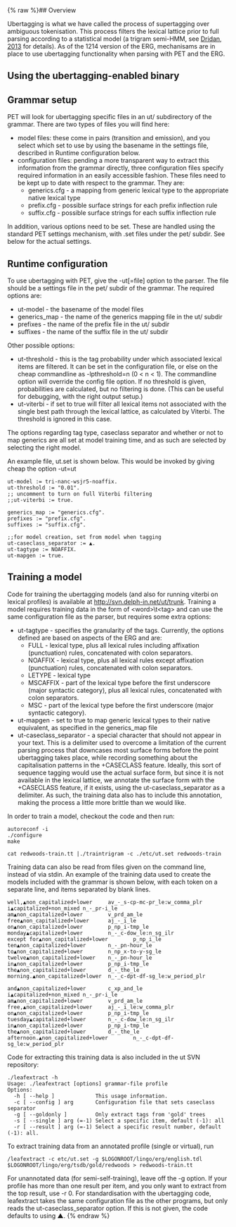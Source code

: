 {% raw %}## Overview

Ubertagging is what we have called the process of supertagging over
ambiguous tokenisation. This process filters the lexical lattice prior
to full parsing according to a statistical model (a trigram semi-HMM,
see [Dridan, 2013](http://aclweb.org/anthology/D/D13/D13-1120.pdf) for
details). As of the 1214 version of the ERG, mechanisams are in place to
use ubertagging functionality when parsing with PET and the ERG.

## Using the ubertagging-enabled binary

## Grammar setup

PET will look for ubertagging specific files in an ut/ subdirectory of
the grammar. There are two types of files you will find here:

- model files: these come in pairs (transition and emission), and you
select which set to use by using the basename in the settings file,
described in Runtime configuration below.
- configuration files: pending a more transparent way to extract this
information from the grammar directly, three configuration files
specify required information in an easily accessible fashion. These
files need to be kept up to date with respect to the grammar. They
are:
  - generics.cfg - a mapping from generic lexical type to the
appropriate native lexical type
  - prefix.cfg - possible surface strings for each prefix inflection
rule
  - suffix.cfg - possible surface strings for each suffix inflection
rule

In addition, various options need to be set. These are handled using the
standard PET settings mechanism, with .set files under the pet/ subdir.
See below for the actual settings.

## Runtime configuration

To use ubertagging with PET, give the -ut\[=file\] option to the parser.
The file should be a settings file in the pet/ subdir of the grammar.
The required options are:

- ut-model - the basename of the model files
- generics\_map - the name of the generics mapping file in the ut/
subdir
- prefixes - the name of the prefix file in the ut/ subdir
- suffixes - the name of the suffix file in the ut/ subdir

Other possible options:

- ut-threshold - this is the tag probability under which associated
lexical items are filtered. It can be set in the configuration file,
or else on the cheap commandline as -lpthreshold=n (0 &lt; n &lt;
1). The commandline option will override the config file option. If
no threshold is given, probabilities are calculated, but no
filtering is done. (This can be useful for debugging, with the right
output setup.)
- ut-viterbi - if set to true will filter all lexical items not
associated with the single best path through the lexical lattice, as
calculated by Viterbi. The threshold is ignored in this case.

The options regarding tag type, caseclass separator and whether or not
to map generics are all set at model training time, and as such are
selected by selecting the right model.

An example file, ut.set is shown below. This would be invoked by giving
cheap the option -ut=ut

    ut-model := tri-nanc-wsjr5-noaffix.
    ut-threshold := "0.01".
    ;; uncomment to turn on full Viterbi filtering
    ;;ut-viterbi := true.
    
    generics_map := "generics.cfg".
    prefixes := "prefix.cfg".
    suffixes := "suffix.cfg".
    
    ;;for model creation, set from model when tagging
    ut-caseclass_separator := ▲.
    ut-tagtype := NOAFFIX.
    ut-mapgen := true.

## Training a model

Code for training the ubertagging models (and also for running viterbi
on lexical profiles) is available at <http://svn.delph-in.net/ut/trunk>.
Training a model requires training data in the form of
&lt;word&gt;\\t&lt;tag&gt; and can use the same configuration file as
the parser, but requires some extra options:

- ut-tagtype - specifies the granularity of the tags. Currently, the
options defined are based on aspects of the ERG and are:
  - FULL - lexical type, plus all lexical rules including affixation
(punctuation) rules, concatenated with colon separators.
  - NOAFFIX - lexical type, plus all lexical rules except affixation
(punctuation) rules, concatenated with colon separators.
  - LETYPE - lexical type
  - MSCAFFIX - part of the lexical type before the first underscore
(major syntactic category), plus all lexical rules, concatenated
with colon separators.
  - MSC - part of the lexical type before the first underscore
(major syntactic category).
- ut-mapgen - set to true to map generic lexical types to their native
equivalent, as specified in the generics\_map file
- ut-caseclass\_separator - a special character that should not appear
in your text. This is a delimiter used to overcome a limitation of
the current parsing process that downcases most surface forms before
the point ubertagging takes place, while recording something about
the capitalisation patterns in the +CASECLASS feature. Ideally, this
sort of sequence tagging would use the actual surface form, but
since it is not available in the lexical lattice, we annotate the
surface form with the +CASECLASS feature, if it exists, using the
ut-caseclass\_separator as a delimiter. As such, the training data
also has to include this annotation, making the process a little
more brittle than we would like.

In order to train a model, checkout the code and then run:

    autoreconf -i
    ./configure
    make
    
    cat redwoods-train.tt |./traintrigram -c ./etc/ut.set redwoods-train

Training data can also be read from files given on the command line,
instead of via stdin. An example of the training data used to create the
models included with the grammar is shown below, with each token on a
separate line, and items separated by blank lines.

    well,▲non_capitalized+lower     av_-_s-cp-mc-pr_le:w_comma_plr
    i▲capitalized+non_mixed n_-_pr-i_le
    am▲non_capitalized+lower        v_prd_am_le
    free▲non_capitalized+lower      aj_-_i_le
    on▲non_capitalized+lower        p_np_i-tmp_le
    monday▲capitalized+lower        n_-_c-dow_le:n_sg_ilr
    except for▲non_capitalized+lower        p_np_i_le
    ten▲non_capitalized+lower       n_-_pn-hour_le
    to▲non_capitalized+lower        n_np_x-to-y-sg_le
    twelve▲non_capitalized+lower    n_-_pn-hour_le
    in▲non_capitalized+lower        p_np_i-tmp_le
    the▲non_capitalized+lower       d_-_the_le
    morning.▲non_capitalized+lower  n_-_c-dpt-df-sg_le:w_period_plr
    
    and▲non_capitalized+lower       c_xp_and_le
    i▲capitalized+non_mixed n_-_pr-i_le
    am▲non_capitalized+lower        v_prd_am_le
    free,▲non_capitalized+lower     aj_-_i_le:w_comma_plr
    on▲non_capitalized+lower        p_np_i-tmp_le
    tuesday▲capitalized+lower       n_-_c-dow_le:n_sg_ilr
    in▲non_capitalized+lower        p_np_i-tmp_le
    the▲non_capitalized+lower       d_-_the_le
    afternoon.▲non_capitalized+lower        n_-_c-dpt-df-sg_le:w_period_plr

Code for extracting this training data is also included in the ut SVN
repository:

    ./leafextract -h
    Usage: ./leafextract [options] grammar-file profile
    Options:
      -h [ --help ]             This usage information.
      -c [ --config ] arg       Configuration file that sets caseclass separator
      -g [ --goldonly ]         Only extract tags from 'gold' trees
      -s [ --single ] arg (=-1) Select a specific item, default (-1): all
      -r [ --result ] arg (=-1) Select a specific result number, default (-1): all.

To extract training data from an annotated profile (single or virtual),
run

    /leafextract -c etc/ut.set -g $LOGONROOT/lingo/erg/english.tdl $LOGONROOT/lingo/erg/tsdb/gold/redwoods > redwoods-train.tt

For unannotated data (for semi-self-training), leave off the -g option.
If your profile has more than one result per item, and you only want to
extract from the top result, use -r 0. For standardisation with the
ubertagging code, leafextract takes the same configuration file as the
other programs, but only reads the ut-caseclass\_separator option. If
this is not given, the code defaults to using ▲.
<update date omitted for speed>{% endraw %}